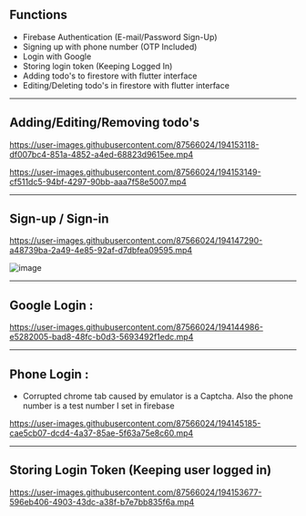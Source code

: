 ## Functions

- Firebase Authentication (E-mail/Password Sign-Up)
- Signing up with phone number (OTP Included)
- Login with Google
- Storing login token (Keeping Logged In)
- Adding todo's to firestore with flutter interface
- Editing/Deleting todo's in firestore with flutter interface

-----------------

## Adding/Editing/Removing todo's

https://user-images.githubusercontent.com/87566024/194153118-df007bc4-851a-4852-a4ed-68823d9615ee.mp4



https://user-images.githubusercontent.com/87566024/194153149-cf511dc5-94bf-4297-90bb-aaa7f58e5007.mp4



-----------------


## Sign-up / Sign-in


https://user-images.githubusercontent.com/87566024/194147290-a48739ba-2a49-4e85-92af-d7dbfea09595.mp4

![image](https://user-images.githubusercontent.com/87566024/194146269-36f66548-5d91-4087-8532-8012e1f6fc63.png)



-----------------

## Google Login : 

https://user-images.githubusercontent.com/87566024/194144986-e5282005-bad8-48fc-b0d3-5693492f1edc.mp4 




-----------------
## Phone Login :
- Corrupted chrome tab caused by emulator is a Captcha. Also the phone number is a test number I set in firebase

https://user-images.githubusercontent.com/87566024/194145185-cae5cb07-dcd4-4a37-85ae-5f63a75e8c60.mp4

-----------------

## Storing Login Token (Keeping user logged in)


https://user-images.githubusercontent.com/87566024/194153677-596eb406-4903-43dc-a38f-b7e7bb835f6a.mp4










